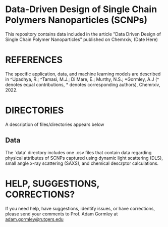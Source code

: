 # Data-Driven Design of Single Chain Polymers Nanoparticles (SCNPs)
This repository contains data included in the article "Data Driven Design of Single Chain Polymer Nanoparticles" published on Chemrxiv, (Date Here)


# REFERENCES
The specific application, data, and machine learning models are described in 
^Upadhya, R.; ^Tamasi, M.J.; Di Mare, E.; Murthy, N.S.; *Gormley, A.J (^ denotes equal contributions, * denotes corresponding authors), Chemrxiv, 2022.


# DIRECTORIES
A description of files/directories appears below

## Data
The `data' directory includes one .csv files that contain data regarding physical attributes of SCNPs captured using dynamic light scattering (DLS), small angle x-ray scattering (SAXS), and chemical descrptor calculations. 


# HELP, SUGGESTIONS, CORRECTIONS?
If you need help, have suggestions, identify issues, or have corrections, please send your comments to Prof. Adam Gormley at adam.gormley@rutgers.edu
